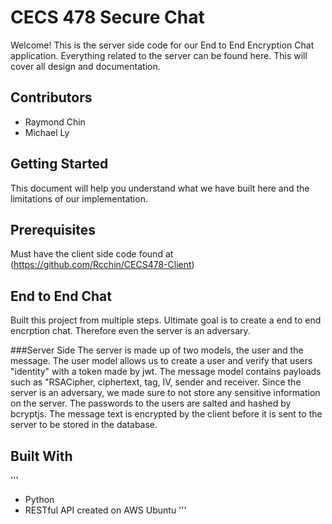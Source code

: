 # CECS 478 Secure Chat
Welcome! This is the server side code for our End to End Encryption Chat application. Everything related to the server can be found here. This will cover all design and documentation.

## Contributors
* Raymond Chin
* Michael Ly

## Getting Started

This document will help you understand what we have built here and the limitations of our implementation. 

## Prerequisites

Must have the client side code found at (https://github.com/Rcchin/CECS478-Client)

## End to End Chat

Built this project from multiple steps. Ultimate goal is to create a end to end encrption chat. Therefore even the server is an adversary. 

###Server Side
The server is made up of two models, the user and the message. The user model allows us to create a user and verify that users "identity" with a token made by jwt. The message model contains payloads such as "RSACipher, ciphertext, tag, IV, sender and receiver. Since the server is an adversary, we made sure to not store any sensitive information on the server. The passwords to the users are salted and hashed by bcryptjs. The message text is encrypted by the client before it is sent to the server to be stored in the database.

## Built With
'''
* Python
* RESTful API created on AWS Ubuntu
'''
